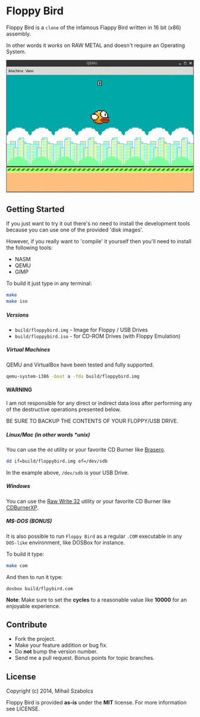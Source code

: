 Floppy Bird
===========
Floppy Bird is a `clone` of the infamous Flappy Bird written in 
16 bit (x86) assembly. 

In other words it *works* on RAW METAL and doesn't require an Operating System.

![Floppy Bird](demo.gif?raw=true "Floppy Bird")

Getting Started
---------------
If you just want to try it out there's no need to install the
development tools because you can use one of the provided
'disk images'.

However, if you really want to 'compile' it yourself then you'll
need to install the following tools:

* NASM
* QEMU
* GIMP

To build it just type in any terminal:

```bash
make
make iso
```

##### Versions

* `build/floppybird.img` - Image for Floppy / USB Drives
* `build/floppybird.iso` - for CD-ROM Drives (with Floppy Emulation)

##### Virtual Machines
QEMU and VirtualBox have been tested and fully supported.

```bash
qemu-system-i386 -boot a -fda build/floppybird.img
```

#### WARNING
I am not responsible for any direct or indirect data loss after 
performing any of the destructive operations presented below.

BE SURE TO BACKUP THE CONTENTS OF YOUR FLOPPY/USB DRIVE.

##### Linux/Mac (in other words *unix)
You can use the `dd` utility or your favorite CD Burner like 
[Brasero](http://wiki.gnome.org/Apps/Brasero).

```bash
dd if=build/floppybird.img of=/dev/sdb
```

In the example above, `/dev/sdb` is your USB Drive.

##### Windows
You can use the [Raw Write 32](http://www.netbsd.org/~martin/rawrite32/)
utility or your favorite CD Burner like [CDBurnerXP](https://cdburnerxp.se/en/home).

##### M$-DOS (BONUS)
It is also possible to run `Floppy Bird` as a regular `.COM` executable in any
`DOS-like` environment, like DOSBox for instance.

To build it type:

```bash
make com
```

And then to run it type:

```
dosbox build/flpybird.com
```

**Note**: Make sure to set the **cycles** to a reasonable value like **10000** for
an enjoyable experience.

Contribute
----------
* Fork the project.
* Make your feature addition or bug fix.
* Do **not** bump the version number.
* Send me a pull request. Bonus points for topic branches.

License
-------
Copyright (c) 2014, Mihail Szabolcs

Floppy Bird is provided **as-is** under the **MIT** license. 
For more information see LICENSE.
